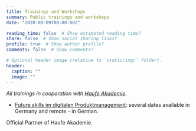 ```yaml
---
title: Trainings and Workshops
summary: Public trainings and workshops
date: "2020-09-09T00:00:00Z"

reading_time: false  # Show estimated reading time?
share: false  # Show social sharing links?
profile: true  # Show author profile?
comments: false  # Show comments?

# Optional header image (relative to `static/img/` folder).
header:
  caption: ""
  image: ""
---
```


_All trainings in cooperation with [Haufe Akademie](https://www.haufe-akademie.de)._
- [Future skills im digitalen Produktmanagement](https://www.haufe-akademie.de): several dates available in Germany and remote - in German.

Official Partner of Haufe Akademie.


